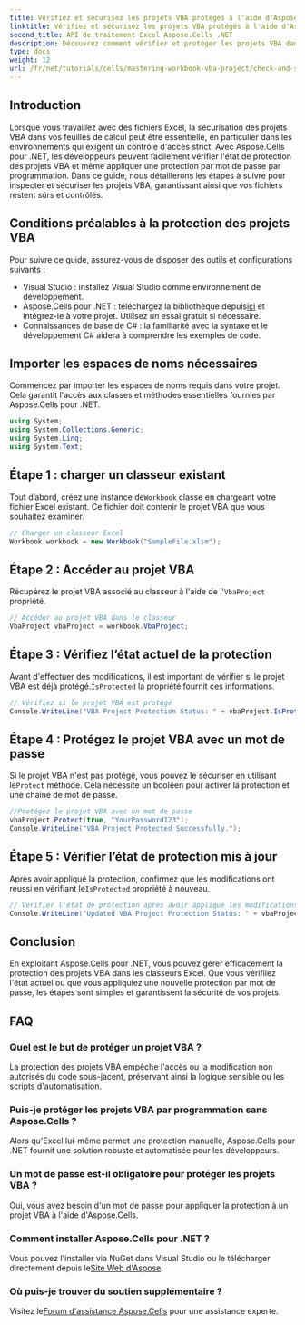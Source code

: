 ```yaml
---
title: Vérifiez et sécurisez les projets VBA protégés à l'aide d'Aspose.Cells
linktitle: Vérifiez et sécurisez les projets VBA protégés à l'aide d'Aspose.Cells
second_title: API de traitement Excel Aspose.Cells .NET
description: Découvrez comment vérifier et protéger les projets VBA dans les fichiers Excel par programmation à l'aide d'Aspose.Cells pour .NET. Guide étape par étape avec des exemples de code complets inclus.
type: docs
weight: 12
url: /fr/net/tutorials/cells/mastering-workbook-vba-project/check-and-secure-vba-projects-is-protected/
---
```

## Introduction

Lorsque vous travaillez avec des fichiers Excel, la sécurisation des projets VBA dans vos feuilles de calcul peut être essentielle, en particulier dans les environnements qui exigent un contrôle d'accès strict. Avec Aspose.Cells pour .NET, les développeurs peuvent facilement vérifier l'état de protection des projets VBA et même appliquer une protection par mot de passe par programmation. Dans ce guide, nous détaillerons les étapes à suivre pour inspecter et sécuriser les projets VBA, garantissant ainsi que vos fichiers restent sûrs et contrôlés.

## Conditions préalables à la protection des projets VBA

Pour suivre ce guide, assurez-vous de disposer des outils et configurations suivants :

- Visual Studio : installez Visual Studio comme environnement de développement.
-  Aspose.Cells pour .NET : téléchargez la bibliothèque depuis[ici](https://releases.aspose.com/cells/net/) et intégrez-le à votre projet. Utilisez un essai gratuit si nécessaire.
- Connaissances de base de C# : la familiarité avec la syntaxe et le développement C# aidera à comprendre les exemples de code.

## Importer les espaces de noms nécessaires

Commencez par importer les espaces de noms requis dans votre projet. Cela garantit l'accès aux classes et méthodes essentielles fournies par Aspose.Cells pour .NET.

```csharp
using System;
using System.Collections.Generic;
using System.Linq;
using System.Text;
```

## Étape 1 : charger un classeur existant

 Tout d’abord, créez une instance de`Workbook` classe en chargeant votre fichier Excel existant. Ce fichier doit contenir le projet VBA que vous souhaitez examiner.

```csharp
// Charger un classeur Excel
Workbook workbook = new Workbook("SampleFile.xlsm");
```

## Étape 2 : Accéder au projet VBA

 Récupérez le projet VBA associé au classeur à l'aide de l'`VbaProject` propriété.

```csharp
// Accéder au projet VBA dans le classeur
VbaProject vbaProject = workbook.VbaProject;
```

## Étape 3 : Vérifiez l’état actuel de la protection

 Avant d'effectuer des modifications, il est important de vérifier si le projet VBA est déjà protégé.`IsProtected` la propriété fournit ces informations.

```csharp
// Vérifiez si le projet VBA est protégé
Console.WriteLine("VBA Project Protection Status: " + vbaProject.IsProtected);
```

## Étape 4 : Protégez le projet VBA avec un mot de passe

 Si le projet VBA n'est pas protégé, vous pouvez le sécuriser en utilisant le`Protect` méthode. Cela nécessite un booléen pour activer la protection et une chaîne de mot de passe.

```csharp
//Protégez le projet VBA avec un mot de passe
vbaProject.Protect(true, "YourPassword123");
Console.WriteLine("VBA Project Protected Successfully.");
```

## Étape 5 : Vérifier l’état de protection mis à jour

 Après avoir appliqué la protection, confirmez que les modifications ont réussi en vérifiant le`IsProtected` propriété à nouveau.

```csharp
// Vérifier l'état de protection après avoir appliqué les modifications
Console.WriteLine("Updated VBA Project Protection Status: " + vbaProject.IsProtected);
```

## Conclusion

En exploitant Aspose.Cells pour .NET, vous pouvez gérer efficacement la protection des projets VBA dans les classeurs Excel. Que vous vérifiiez l'état actuel ou que vous appliquiez une nouvelle protection par mot de passe, les étapes sont simples et garantissent la sécurité de vos projets.

## FAQ

### Quel est le but de protéger un projet VBA ?
La protection des projets VBA empêche l'accès ou la modification non autorisés du code sous-jacent, préservant ainsi la logique sensible ou les scripts d'automatisation.

### Puis-je protéger les projets VBA par programmation sans Aspose.Cells ?
Alors qu'Excel lui-même permet une protection manuelle, Aspose.Cells pour .NET fournit une solution robuste et automatisée pour les développeurs.

### Un mot de passe est-il obligatoire pour protéger les projets VBA ?
Oui, vous avez besoin d'un mot de passe pour appliquer la protection à un projet VBA à l'aide d'Aspose.Cells.

### Comment installer Aspose.Cells pour .NET ?
 Vous pouvez l'installer via NuGet dans Visual Studio ou le télécharger directement depuis le[Site Web d'Aspose](https://releases.aspose.com/cells/net/).

### Où puis-je trouver du soutien supplémentaire ?
 Visitez le[Forum d'assistance Aspose.Cells](https://forum.aspose.com/c/cells/9) pour une assistance experte.